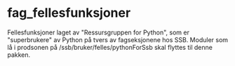 # fag_fellesfunksjoner


Fellesfunksjoner laget av "Ressursgruppen for Python", som er "superbrukere" av Python på tvers av fagseksjonene hos SSB.
Moduler som lå i prodsonen på /ssb/bruker/felles/pythonForSsb skal flyttes til denne pakken.
